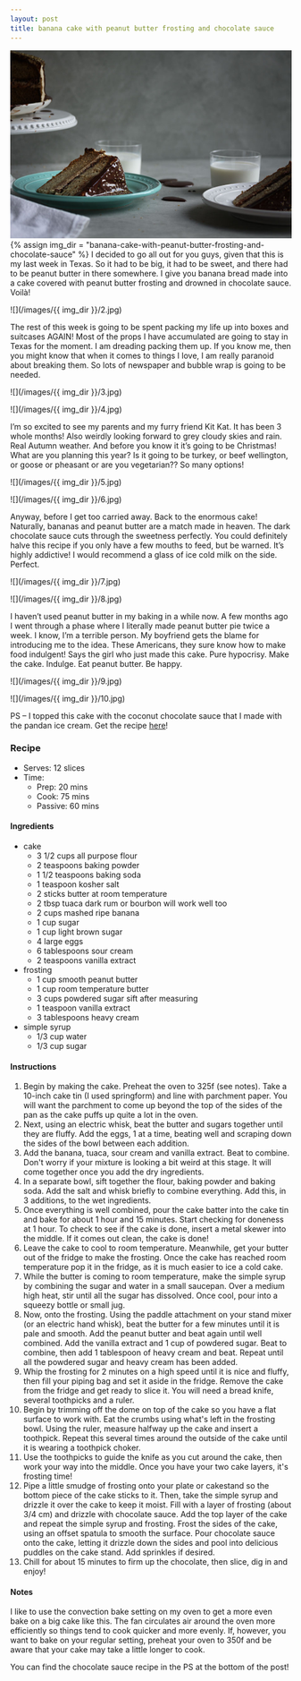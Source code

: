 ```yaml
---
layout: post
title: banana cake with peanut butter frosting and chocolate sauce
---
```

![](/images/banana-cake-with-peanut-butter-frosting-and-chocolate-sauce/1.jpg)
{% assign img_dir = "banana-cake-with-peanut-butter-frosting-and-chocolate-sauce" %}
I decided to go all out for you guys, given that this is my last week in Texas. So it had to be big, it had to be sweet, and there had to be peanut butter in there somewhere. I give you banana bread made into a cake covered with peanut butter frosting and drowned in chocolate sauce. Voilà!

![](/images/{{ img_dir }}/2.jpg)

The rest of this week is going to be spent packing my life up into boxes and suitcases AGAIN! Most of the props I have accumulated are going to stay in Texas for the moment. I am dreading packing them up. If you know me, then you might know that when it comes to things I love, I am really paranoid about breaking them. So lots of newspaper and bubble wrap is going to be needed.

![](/images/{{ img_dir }}/3.jpg)

![](/images/{{ img_dir }}/4.jpg)

I’m so excited to see my parents and my furry friend Kit Kat. It has been 3 whole months! Also weirdly looking forward to grey cloudy skies and rain. Real Autumn weather. And before you know it it’s going to be Christmas! What are you planning this year? Is it going to be turkey, or beef wellington, or goose or pheasant or are you vegetarian?? So many options!

![](/images/{{ img_dir }}/5.jpg)

![](/images/{{ img_dir }}/6.jpg)

Anyway, before I get too carried away. Back to the enormous cake! Naturally, bananas and peanut butter are a match made in heaven. The dark chocolate sauce cuts through the sweetness perfectly. You could definitely halve this recipe if you only have a few mouths to feed, but be warned. It’s highly addictive! I would recommend a glass of ice cold milk on the side. Perfect.

![](/images/{{ img_dir }}/7.jpg)

![](/images/{{ img_dir }}/8.jpg)

I haven’t used peanut butter in my baking in a while now. A few months ago I went through a phase where I literally made peanut butter pie twice a week. I know, I’m a terrible person. My boyfriend gets the blame for introducing me to the idea. These Americans, they sure know how to make food indulgent! Says the girl who just made this cake. Pure hypocrisy. Make the cake. Indulge. Eat peanut butter. Be happy.

![](/images/{{ img_dir }}/9.jpg)

![](/images/{{ img_dir }}/10.jpg)

PS – I topped this cake with the coconut chocolate sauce that I made with the pandan ice cream. Get the recipe [here](https://queenculinaire.com/recipe/pandan-ice-cream-sundaes-with-coconut-chocolate-sauce/)!

### Recipe
+ Serves: 12 slices
+ Time:
  + Prep: 20 mins
  + Cook: 75 mins
  + Passive: 60 mins
#### Ingredients
+ cake
  + 3 1/2 cups all purpose flour
  + 2 teaspoons baking powder
  + 1 1/2 teaspoons baking soda
  + 1 teaspoon kosher salt
  + 2 sticks butter at room temperature
  + 2 tbsp tuaca dark rum or bourbon will work well too
  + 2 cups mashed ripe banana
  + 1 cup sugar
  + 1 cup light brown sugar
  + 4 large  eggs
  + 6 tablespoons sour cream
  + 2 teaspoons vanilla extract
+ frosting
  + 1 cup smooth peanut butter
  + 1 cup room temperature butter
  + 3 cups powdered sugar sift after measuring
  + 1 teaspoon vanilla extract
  + 3 tablespoons heavy cream
+ simple syrup
  + 1/3 cup water
  + 1/3 cup sugar

#### Instructions
1. Begin by making the cake. Preheat the oven to 325f (see notes). Take a 10-inch cake tin (I used springform) and line with parchment paper. You will want the parchment to come up beyond the top of the sides of the pan as the cake puffs up quite a lot in the oven.
1. Next, using an electric whisk, beat the butter and sugars together until they are fluffy. Add the eggs, 1 at a time, beating well and scraping down the sides of the bowl between each addition.
1. Add the banana, tuaca, sour cream and vanilla extract. Beat to combine. Don't worry if your mixture is looking a bit weird at this stage. It will come together once you add the dry ingredients.
1. In a separate bowl, sift together the flour, baking powder and baking soda. Add the salt and whisk briefly to combine everything. Add this, in 3 additions, to the wet ingredients.
1. Once everything is well combined, pour the cake batter into the cake tin and bake for about 1 hour and 15 minutes. Start checking for doneness at 1 hour. To check to see if the cake is done, insert a metal skewer into the middle. If it comes out clean, the cake is done!
1. Leave the cake to cool to room temperature. Meanwhile, get your butter out of the fridge to make the frosting. Once the cake has reached room temperature pop it in the fridge, as it is much easier to ice a cold cake.
1. While the butter is coming to room temperature, make the simple syrup by combining the sugar and water in a small saucepan. Over a medium high heat, stir until all the sugar has dissolved. Once cool, pour into a squeezy bottle or small jug.
1. Now, onto the frosting. Using the paddle attachment on your stand mixer (or an electric hand whisk), beat the butter for a few minutes until it is pale and smooth. Add the peanut butter and beat again until well combined. Add the vanilla extract and 1 cup of powdered sugar. Beat to combine, then add 1 tablespoon of heavy cream and beat. Repeat until all the powdered sugar and heavy cream has been added.
1. Whip the frosting for 2 minutes on a high speed until it is nice and fluffy, then fill your piping bag and set it aside in the fridge. Remove the cake from the fridge and get ready to slice it. You will need a bread knife, several toothpicks and a ruler.
1. Begin by trimming off the dome on top of the cake so you have a flat surface to work with. Eat the crumbs using what's left in the frosting bowl. Using the ruler, measure halfway up the cake and insert a toothpick. Repeat this several times around the outside of the cake until it is wearing a toothpick choker.
1. Use the toothpicks to guide the knife as you cut around the cake, then work your way into the middle. Once you have your two cake layers, it's frosting time!
1. Pipe a little smudge of frosting onto your plate or cakestand so the bottom piece of the cake sticks to it. Then, take the simple syrup and drizzle it over the cake to keep it moist. Fill with a layer of frosting (about 3/4 cm) and drizzle with chocolate sauce. Add the top layer of the cake and repeat the simple syrup and frosting. Frost the sides of the cake, using an offset spatula to smooth the surface. Pour chocolate sauce onto the cake, letting it drizzle down the sides and pool into delicious puddles on the cake stand. Add sprinkles if desired.
1. Chill for about 15 minutes to firm up the chocolate, then slice, dig in and enjoy!

#### Notes
I like to use the convection bake setting on my oven to get a more even bake on a big cake like this. The fan circulates air around the oven more efficiently so things tend to cook quicker and more evenly. If, however, you want to bake on your regular setting, preheat your oven to 350f and be aware that your cake may take a little longer to cook.

You can find the chocolate sauce recipe in the PS at the bottom of the post!
